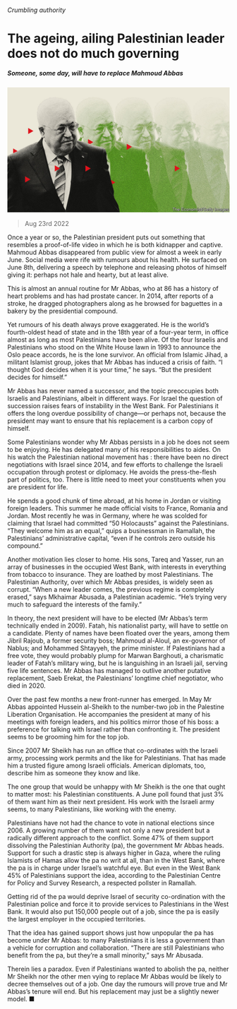 ###### Crumbling authority

# The ageing, ailing Palestinian leader does not do much governing 

##### Someone, some day, will have to replace Mahmoud Abbas 

![image](images/20220827_MAD001.jpg) 

> Aug 23rd 2022 

Once a year or so, the Palestinian president puts out something that resembles a proof-of-life video in which he is both kidnapper and captive. Mahmoud Abbas disappeared from public view for almost a week in early June. Social media were rife with rumours about his health. He surfaced on June 8th, delivering a speech by telephone and releasing photos of himself giving it: perhaps not hale and hearty, but at least alive.

This is almost an annual routine for Mr Abbas, who at 86 has a history of heart problems and has had prostate cancer. In 2014, after reports of a stroke, he dragged photographers along as he browsed for baguettes in a bakery by the presidential compound.

Yet rumours of his death always prove exaggerated. He is the world’s fourth-oldest head of state and in the 18th year of a four-year term, in office almost as long as most Palestinians have been alive. Of the four Israelis and Palestinians who stood on the White House lawn in 1993 to announce the Oslo peace accords, he is the lone survivor. An official from Islamic Jihad, a militant Islamist group, jokes that Mr Abbas has induced a crisis of faith. “I thought God decides when it is your time,” he says. “But the president decides for himself.”

Mr Abbas has never named a successor, and the topic preoccupies both Israelis and Palestinians, albeit in different ways. For Israel the question of succession raises fears of instability in the West Bank. For Palestinians it offers the long overdue possibility of change—or perhaps not, because the president may want to ensure that his replacement is a carbon copy of himself.

Some Palestinians wonder why Mr Abbas persists in a job he does not seem to be enjoying. He has delegated many of his responsibilities to aides. On his watch the Palestinian national movement has : there have been no direct negotiations with Israel since 2014, and few efforts to challenge the Israeli occupation through protest or diplomacy. He avoids the press-the-flesh part of politics, too. There is little need to meet your constituents when you are president for life.

He spends a good chunk of time abroad, at his home in Jordan or visiting foreign leaders. This summer he made official visits to France, Romania and Jordan. Most recently he was in Germany, where he was scolded for claiming that Israel had committed “50 Holocausts” against the Palestinians. “They welcome him as an equal,” quips a businessman in Ramallah, the Palestinians’ administrative capital, “even if he controls zero outside his compound.”

Another motivation lies closer to home. His sons, Tareq and Yasser, run an array of businesses in the occupied West Bank, with interests in everything from tobacco to insurance. They are loathed by most Palestinians. The Palestinian Authority, over which Mr Abbas presides, is widely seen as corrupt. “When a new leader comes, the previous regime is completely erased,” says Mkhaimar Abusada, a Palestinian academic. “He’s trying very much to safeguard the interests of the family.”

In theory, the next president will have to be elected (Mr Abbas’s term technically ended in 2009). Fatah, his nationalist party, will have to settle on a candidate. Plenty of names have been floated over the years, among them Jibril Rajoub, a former security boss; Mahmoud al-Aloul, an ex-governor of Nablus; and Mohammed Shtayyeh, the prime minister. If Palestinians had a free vote, they would probably plump for Marwan Barghouti, a charismatic leader of Fatah’s military wing, but he is languishing in an Israeli jail, serving five life sentences. Mr Abbas has managed to outlive another putative replacement, Saeb Erekat, the Palestinians’ longtime chief negotiator, who died in 2020.

Over the past few months a new front-runner has emerged. In May Mr Abbas appointed Hussein al-Sheikh to the number-two job in the Palestine Liberation Organisation. He accompanies the president at many of his meetings with foreign leaders, and his politics mirror those of his boss: a preference for talking with Israel rather than confronting it. The president seems to be grooming him for the top job.

Since 2007 Mr Sheikh has run an office that co-ordinates with the Israeli army, processing work permits and the like for Palestinians. That has made him a trusted figure among Israeli officials. American diplomats, too, describe him as someone they know and like.

The one group that would be unhappy with Mr Sheikh is the one that ought to matter most: his Palestinian constituents. A June poll found that just 3% of them want him as their next president. His work with the Israeli army seems, to many Palestinians, like working with the enemy.

Palestinians have not had the chance to vote in national elections since 2006. A growing number of them want not only a new president but a radically different approach to the conflict. Some 47% of them support dissolving the Palestinian Authority (pa), the government Mr Abbas heads. Support for such a drastic step is always higher in Gaza, where the ruling Islamists of Hamas allow the pa no writ at all, than in the West Bank, where the pa is in charge under Israel’s watchful eye. But even in the West Bank 45% of Palestinians support the idea, according to the Palestinian Centre for Policy and Survey Research, a respected pollster in Ramallah.

Getting rid of the pa would deprive Israel of security co-ordination with the Palestinian police and force it to provide services to Palestinians in the West Bank. It would also put 150,000 people out of a job, since the pa is easily the largest employer in the occupied territories.

That the idea has gained support shows just how unpopular the pa has become under Mr Abbas: to many Palestinians it is less a government than a vehicle for corruption and collaboration. “There are still Palestinians who benefit from the pa, but they’re a small minority,” says Mr Abusada.

Therein lies a paradox. Even if Palestinians wanted to abolish the pa, neither Mr Sheikh nor the other men vying to replace Mr Abbas would be likely to decree themselves out of a job. One day the rumours will prove true and Mr Abbas’s tenure will end. But his replacement may just be a slightly newer model. ■

